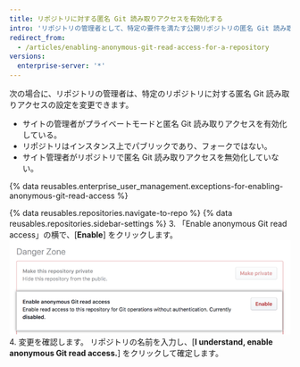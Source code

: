```yaml
---
title: リポジトリに対する匿名 Git 読み取りアクセスを有効化する
intro: 'リポジトリの管理者として、特定の要件を満たす公開リポジトリの匿名 Git 読み取りアクセスを有効または無効にできます。'
redirect_from:
  - /articles/enabling-anonymous-git-read-access-for-a-repository
versions:
  enterprise-server: '*'
---
```


次の場合に、リポジトリの管理者は、特定のリポジトリに対する匿名 Git 読み取りアクセスの設定を変更できます。
- サイトの管理者がプライベートモードと匿名 Git 読み取りアクセスを有効化している。
- リポジトリはインスタンス上でパブリックであり、フォークではない。
- サイト管理者がリポジトリで匿名 Git 読み取りアクセスを無効化していない。

{% data reusables.enterprise_user_management.exceptions-for-enabling-anonymous-git-read-access %}

{% data reusables.repositories.navigate-to-repo %}
{% data reusables.repositories.sidebar-settings %}
3. 「Enable anonymous Git read access」の横で、[**Enable**] をクリックします。 !["Anonymous Git read access" の下の "Enabled" ボタン](/assets/images/help/repository/enable-git-read-access-for-a-repo.png)
4. 変更を確認します。 リポジトリの名前を入力し、[**I understand, enable anonymous Git read access.**] をクリックして確定します。
